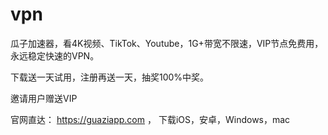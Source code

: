 # vpn

瓜子加速器，看4K视频、TikTok、Youtube，1G+带宽不限速，VIP节点免费用，永远稳定快速的VPN。

下载送一天试用，注册再送一天，抽奖100%中奖。

邀请用户赠送VIP

官网直达： https://guaziapp.com ， 下载iOS，安卓，Windows，mac
